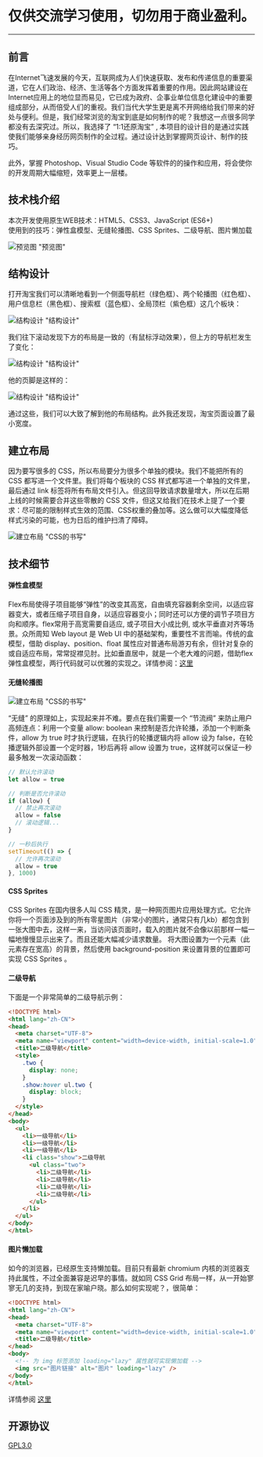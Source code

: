 # 仅供交流学习使用，切勿用于商业盈利。

---

## 前言

在Internet飞速发展的今天，互联网成为人们快速获取、发布和传递信息的重要渠道，它在人们政治、经济、生活等各个方面发挥着重要的作用。因此网站建设在Internet应用上的地位显而易见，它已成为政府、企事业单位信息化建设中的重要组成部分，从而倍受人们的重视。我们当代大学生更是离不开网络给我们带来的好处与便利。但是，我们经常浏览的淘宝到底是如何制作的呢？我想这一点很多同学都没有去深究过。所以，我选择了 “1:1还原淘宝” , 本项目的设计目的是通过实践使我们能够亲身经历网页制作的全过程。通过设计达到掌握网页设计、制作的技巧。

此外，掌握 Photoshop、Visual Studio Code 等软件的的操作和应用，将会使你的开发周期大幅缩短，效率更上一层楼。

## 技术栈介绍

本次开发使用原生WEB技术：HTML5、CSS3、JavaScript (ES6+)  
使用到的技巧：弹性盒模型、无缝轮播图、CSS Sprites、二级导航、图片懒加载

![预览图 "预览图"](./media/section1/0.png)

## 结构设计

打开淘宝我们可以清晰地看到一个侧面导航栏（绿色框）、两个轮播图（红色框）、用户信息栏（黑色框）、搜索框（蓝色框）、全局顶栏（紫色框）这几个板块：

![结构设计 "结构设计"](./media/section2/0.png)

我们往下滚动发现下方的布局是一致的（有鼠标浮动效果），但上方的导航栏发生了变化：

![结构设计 "结构设计"](./media/section2/1.png)

他的页脚是这样的：

![结构设计 "结构设计"](./media/section2/2.png)

通过这些，我们可以大致了解到他的布局结构。此外我还发现，淘宝页面设置了最小宽度。

## 建立布局

因为要写很多的 CSS，所以布局要分为很多个单独的模块。我们不能把所有的 CSS 都写进一个文件里。我们将每个板块的 CSS 样式都写进一个单独的文件里，最后通过 link 标签将所有布局文件引入。但这回导致请求数量增大，所以在后期上线的时候需要合并这些零散的 CSS 文件，但这又给我们在技术上提了一个要求：尽可能的限制样式生效的范围、CSS权重的叠加等。这么做可以大幅度降低样式污染的可能，也为日后的维护扫清了障碍。

![建立布局 "CSS的书写"](./media/section3/0.png)

## 技术细节

#### 弹性盒模型

Flex布局使得子项目能够“弹性”的改变其高宽，自由填充容器剩余空间，以适应容器变大，或者压缩子项目自身，以适应容器变小；同时还可以方便的调节子项目方向和顺序。flex常用于高宽需要自适应, 或子项目大小成比例, 或水平垂直对齐等场景。众所周知 Web layout 是 Web UI 中的基础架构，重要性不言而喻。传统的盒模型，借助 display、position、float 属性应对普通布局游刃有余，但针对复杂的或自适应布局，常常捉襟见肘。比如垂直居中，就是一个老大难的问题，借助flex弹性盒模型，两行代码就可以优雅的实现之。详情参阅：[这里](https://segmentfault.com/a/1190000009061028)

#### 无缝轮播图

![建立布局 "CSS的书写"](./media/section4/无缝轮播.gif)

“无缝” 的原理如上，实现起来并不难。要点在我们需要一个 “节流阀” 来防止用户高频连点：利用一个变量 allow: boolean 来控制是否允许轮播，添加一个判断条件，allow 为 true 时才执行逻辑，在执行的轮播逻辑内将 allow 设为 false，在轮播逻辑外部设置一个定时器，1秒后再将 allow 设置为 true，这样就可以保证一秒最多触发一次滚动函数：

```JavaScript
// 默认允许滚动
let allow = true

// 判断是否允许滚动
if (allow) {
  // 禁止再次滚动
  allow = false
  // 滚动逻辑...
}

// 一秒后执行
setTimeout(() => {
  // 允许再次滚动
  allow = true
}, 1000)
```

#### CSS Sprites

CSS Sprites 在国内很多人叫 CSS 精灵，是一种网页图片应用处理方式。它允许你将一个页面涉及到的所有零星图片（非常小的图片，通常只有几kb）都包含到一张大图中去，这样一来，当访问该页面时，载入的图片就不会像以前那样一幅一幅地慢慢显示出来了。而且还能大幅减少请求数量。
将大图设置为一个元素（此元素存在宽高）的背景，然后使用 background-position 来设置背景的位置即可实现 CSS Sprites 。

#### 二级导航

下面是一个非常简单的二级导航示例：

```html
<!DOCTYPE html>
<html lang="zh-CN">
<head>
  <meta charset="UTF-8">
  <meta name="viewport" content="width=device-width, initial-scale=1.0">
  <title>二级导航</title>
  <style>
    .two {
      display: none;
    }
    .show:hover ul.two {
      display: block;
    }
  </style>
</head>
<body>
  <ul>
    <li>一级导航</li>
    <li>一级导航</li>
    <li>一级导航</li>
    <li class="show">二级导航
      <ul class="two">
        <li>二级导航</li>
        <li>二级导航</li>
        <li>二级导航</li>
        <li>二级导航</li>
      </ul>
    </li>
  </ul>
</body>
</html>
```

#### 图片懒加载

如今的浏览器，已经原生支持懒加载。目前只有最新 chromium 内核的浏览器支持此属性，不过全面兼容是迟早的事情。就如同 CSS Grid 布局一样，从一开始寥寥无几的支持，到现在家喻户晓。那么如何实现呢？，很简单：

```html
<!DOCTYPE html>
<html lang="zh-CN">
<head>
  <meta charset="UTF-8">
  <meta name="viewport" content="width=device-width, initial-scale=1.0">
  <title>二级导航</title>
</head>
<body>
  <!-- 为 img 标签添加 loading="lazy" 属性就可实现懒加载 -->
  <img src="图片链接" alt="图片" loading="lazy" />
</body>
</html>
```

详情参阅 [这里](https://web.dev/browser-level-image-lazy-loading/)

## 开源协议

[GPL3.0](https://opensource.org/licenses/GPL-3.0)